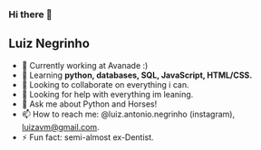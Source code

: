 ### Hi there 👋
 **Luiz Negrinho**
---
- 🔭 Currently working at Avanade :) 
- 🌱 Learning **python, databases, SQL, JavaScript, HTML/CSS.**
- 👯 Looking to collaborate on everything i can.
- 🤔 Looking for help with everything im leaning.
- 💬 Ask me about Python and Horses!
- 📫 How to reach me: @luiz.antonio.negrinho (instagram), luizavm@gmail.com.
- ⚡ Fun fact: semi-almost ex-Dentist.

